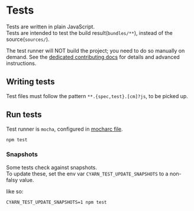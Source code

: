 # Tests

Tests are written in plain JavaScript.  
Tests are intended to test the build result(`bundles/**`), instead of the source(`sources/`).

The test runner will NOT build the project; you need to do so manually on demand.
See the [dedicated contributing docs](../CONTRIBUTING.md) for details and advanced instructions.

## Writing tests

Test files must follow the pattern `**.{spec,test}.[cm]?js`, to be picked up.

## Run tests

Test runner is `mocha`, configured in [mocharc file](../.mocharc.js).

```shell
npm test
```
### Snapshots

Some tests check against snapshots.  
To update these, set the env var `CYARN_TEST_UPDATE_SNAPSHOTS` to a non-falsy value.

like so:
```shell
CYARN_TEST_UPDATE_SNAPSHOTS=1 npm test
```
